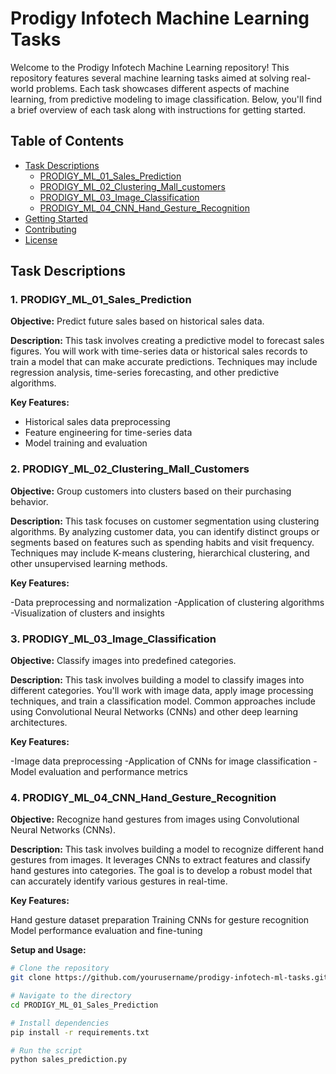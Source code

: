 # Prodigy Infotech Machine Learning Tasks

Welcome to the Prodigy Infotech Machine Learning repository! This repository features several machine learning tasks aimed at solving real-world problems. Each task showcases different aspects of machine learning, from predictive modeling to image classification. Below, you'll find a brief overview of each task along with instructions for getting started.

## Table of Contents

- [Task Descriptions](#task-descriptions)
  - [PRODIGY_ML_01_Sales_Prediction](#prodigy_ml_01_sales_prediction)
  - [PRODIGY_ML_02_Clustering_Mall_customers](#prodigy_ml_02_clustering_mall_customers)
  - [PRODIGY_ML_03_Image_Classification](#prodigy_ml_03_image_classification)
  - [PRODIGY_ML_04_CNN_Hand_Gesture_Recognition](#prodigy_ml_04_cnn_hand_gesture_recognition)
- [Getting Started](#getting-started)
- [Contributing](#contributing)
- [License](#license)

## Task Descriptions

### 1. PRODIGY_ML_01_Sales_Prediction

**Objective:** Predict future sales based on historical sales data.

**Description:** This task involves creating a predictive model to forecast sales figures. You will work with time-series data or historical sales records to train a model that can make accurate predictions. Techniques may include regression analysis, time-series forecasting, and other predictive algorithms.

**Key Features:**
- Historical sales data preprocessing
- Feature engineering for time-series data
- Model training and evaluation

### 2. PRODIGY_ML_02_Clustering_Mall_Customers

**Objective:** Group customers into clusters based on their purchasing behavior.

**Description:** This task focuses on customer segmentation using clustering algorithms. By analyzing customer data, you can identify distinct groups or segments based on features such as spending habits and visit frequency. Techniques may include K-means clustering, hierarchical clustering, and other unsupervised learning methods.

**Key Features:**

-Data preprocessing and normalization
-Application of clustering algorithms
-Visualization of clusters and insights

### 3. PRODIGY_ML_03_Image_Classification

**Objective:** Classify images into predefined categories.

**Description:** This task involves building a model to classify images into different categories. You'll work with image data, apply image processing techniques, and train a classification model. Common approaches include using Convolutional Neural Networks (CNNs) and other deep learning architectures.

**Key Features:**

-Image data preprocessing
-Application of CNNs for image classification
-Model evaluation and performance metrics

### 4. PRODIGY_ML_04_CNN_Hand_Gesture_Recognition

**Objective:** Recognize hand gestures from images using Convolutional Neural Networks (CNNs).

**Description:** This task involves building a model to recognize different hand gestures from images. It leverages CNNs to extract features and classify hand gestures into categories. The goal is to develop a robust model that can accurately identify various gestures in real-time.

**Key Features:**

Hand gesture dataset preparation
Training CNNs for gesture recognition
Model performance evaluation and fine-tuning



**Setup and Usage:**
```bash
# Clone the repository
git clone https://github.com/yourusername/prodigy-infotech-ml-tasks.git

# Navigate to the directory
cd PRODIGY_ML_01_Sales_Prediction

# Install dependencies
pip install -r requirements.txt

# Run the script
python sales_prediction.py
